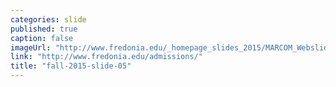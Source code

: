```yaml
---
categories: slide
published: true
caption: false
imageUrl: "http://www.fredonia.edu/_homepage_slides_2015/MARCOM_Webslides_2015-5.jpg"
link: "http://www.fredonia.edu/admissions/"
title: "fall-2015-slide-05"
---
```


